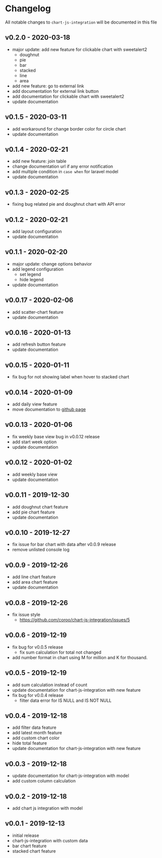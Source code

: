 # Changelog

All notable changes to `chart-js-integration` will be documented in this file

## v0.2.0 - 2020-03-18

- major update: add new feature for clickable chart with sweetalert2
    - doughnut
    - pie
    - bar
    - stacked
    - line
    - area
- add new feature: go to external link
- add documentation for external link button
- add documentation for clickable chart with sweetalert2
- update documentation

## v0.1.5 - 2020-03-11

- add workaround for change border color for circle chart
- update documentation

## v0.1.4 - 2020-02-21

- add new feature: join table
- change documentation url if any error notification
- add multiple condition in `case when` for laravel model
- update documentation

## v0.1.3 - 2020-02-25

- fixing bug related pie and doughnut chart with API error

## v0.1.2 - 2020-02-21

- add layout configuration
- update documentation

## v0.1.1 - 2020-02-20

- major update: change options behavior
- add legend configuration
    - set legend
    - hide legend
- update documentation

## v0.0.17 - 2020-02-06

- add scatter-chart feature
- update documentation

## v0.0.16 - 2020-01-13

- add refresh button feature
- update documentation

## v0.0.15 - 2020-01-11

- fix bug for not showing label when hover to stacked chart

## v0.0.14 - 2020-01-09

- add daily view feature
- move documentation to [github page](https://coroo.github.io/chart-js-integration/)

## v0.0.13 - 2020-01-06

- fix weekly base view bug in v0.0.12 release
- add start week option
- update documentation

## v0.0.12 - 2020-01-02

- add weekly base view
- update documentation

## v0.0.11 - 2019-12-30

- add doughnut chart feature
- add pie chart feature
- update documentation

## v0.0.10 - 2019-12-27

- fix issue for bar chart with data after v0.0.9 release
- remove unlisted console log

## v0.0.9 - 2019-12-26

- add line chart feature
- add area chart feature
- update documentation

## v0.0.8 - 2019-12-26

- fix issue style
    - https://github.com/coroo/chart-js-integration/issues/5

## v0.0.6 - 2019-12-19

- fix bug for v0.0.5 release
    - fix sum calculation for total not changed
- add number format in chart using M for million and K for thousand.

## v0.0.5 - 2019-12-19

- add sum calculation instead of count
- update documentation for chart-js-integration with new feature
- fix bug for v0.0.4 release
    - filter data error for IS NULL and IS NOT NULL

## v0.0.4 - 2019-12-18

- add filter data feature
- add latest month feature
- add custom chart color
- hide total feature
- update documentation for chart-js-integration with new feature

## v0.0.3 - 2019-12-18

- update documentation for chart-js-integration with model
- add custom column calculation

## v0.0.2 - 2019-12-18

- add chart js integration with model

## v0.0.1 - 2019-12-13

- initial release
- chart-js-integration with custom data
- bar chart feature
- stacked chart feature
